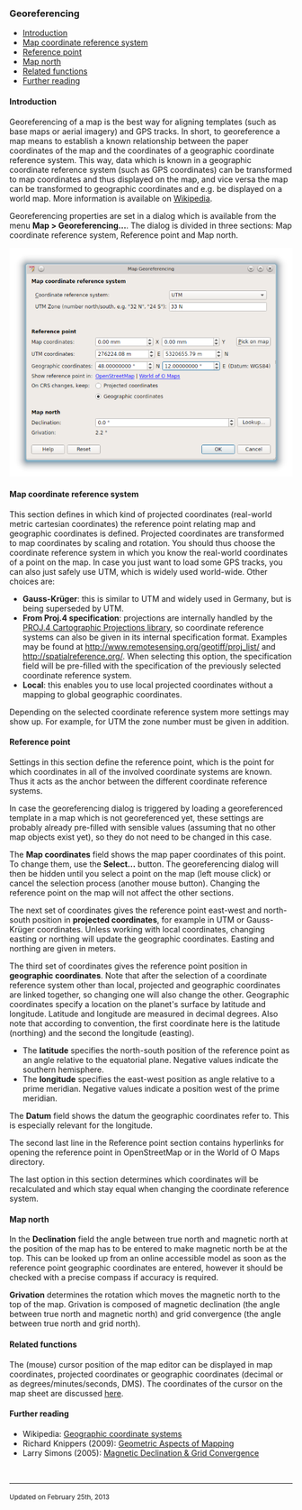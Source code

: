 <!DOCTYPE html PUBLIC "-//W3C//DTD html 4.01 Transitional//EN">
<html>
<head>
<title>OpenOrienteering Mapper Help - Manual</title>
<link rel="stylesheet" href="oomap.css" type="text/css" title="OOMapper stylesheet">
<meta name="author" content="Kai Pastor, Peter Hoban, Thomas Schoeps">
<meta name="description" content="Open Orienteering Mapper help">
<meta name="keywords" content="Help, Orienteering, mapping">
</head>
<body>


<h3>Georeferencing</h3>
<ul>
<li><a href="#intro">Introduction</a></li>
<li><a href="#map_crs">Map coordinate reference system</a></li>
<li><a href="#ref_point">Reference point</a></li>
<li><a href="#map_north">Map north</a></li>
<li><a href="#related">Related functions</a></li>
<li><a href="#further_reading">Further reading</a></li>
</ul>

<h4 id="intro">Introduction</h4>
<p>Georeferencing of a map is the best way for aligning templates (such as base maps or aerial imagery) and GPS tracks. In short, to georeference a map means to establish a known relationship between the paper coordinates of the map and the coordinates of a geographic coordinate reference system. This way, data which is known in a geographic coordinate reference system (such as GPS coordinates) can be transformed to map coordinates and thus displayed on the map, and vice versa the map can be transformed to geographic coordinates and e.g. be displayed on a world map. More information is available on <a href="http://en.wikipedia.org/wiki/Georeferencing">Wikipedia</a>.</p>

<p>Georeferencing properties are set in a dialog which is available from the menu <b>Map &gt; Georeferencing...</b>. The dialog is divided in three sections: Map coordinate reference system, Reference point and Map north.</p>

<img src="images/georeferencing.png" alt='Georeferencing dialog'>

<h4 id="map_crs">Map coordinate reference system</h4>

<p>This section defines in which kind of projected coordinates (real-world metric cartesian coordinates) the reference point relating map and geographic coordinates is defined. Projected coordinates are transformed to map coordinates by scaling and rotation. You should thus choose the coordinate reference system in which you know the real-world coordinates of a point on the map. In case you just want to load some GPS tracks, you can also just safely use UTM, which is widely used world-wide. Other choices are:</p>

<ul>
<li><b>Gauss-Kr&uuml;ger</b>: this is similar to UTM and widely used in Germany, but is being superseded by UTM.</li>
<li><b>From Proj.4 specification</b>: projections are internally handled by the <a href="http://trac.osgeo.org/proj/">PROJ.4 Cartographic Projections library</a>, so coordinate reference systems can also be given in its internal specification format. Examples may be found at <a href="http://www.remotesensing.org/geotiff/proj_list/">http://www.remotesensing.org/geotiff/proj_list/</a> and <a href="http://spatialreference.org/">http://spatialreference.org/</a>. When selecting this option, the specification field will be pre-filled with the specification of the previously selected coordinate reference system.</li>
<li><b>Local</b>: this enables you to use local projected coordinates without a mapping to global geographic coordinates.</li>
</ul>

<p>Depending on the selected coordinate reference system more settings may show up. For example, for UTM the zone number must be given in addition.</p>


<h4 id="ref_point">Reference point</h4>

<p>Settings in this section define the reference point, which is the point for which coordinates in all of the involved coordinate systems are known. Thus it acts as the anchor between the different coordinate reference systems.</p>

<p>In case the georeferencing dialog is triggered by loading a georeferenced template in a map which is not georeferenced yet, these settings are probably already pre-filled with sensible values (assuming that no other map objects exist yet), so they do not need to be changed in this case.</p>

<p>The <b>Map coordinates</b> field shows the map paper coordinates of this point. To change them, use the <b>Select...</b> button. The georeferencing dialog will then be hidden until you select a point on the map (left mouse click) or cancel the selection process (another mouse button). Changing the reference point on the map will not affect the other sections.</p>

<p>The next set of coordinates gives the reference point east-west and north-south position in <b>projected coordinates</b>, for example in UTM or Gauss-Kr&uuml;ger coordinates. Unless working with local coordinates, changing easting or northing will update the geographic coordinates. Easting and northing are given in meters.</p>

<p>The third set of coordinates gives the reference point position in <b>geographic coordinates</b>. Note that after the selection of a coordinate reference system other than local, projected and geographic coordinates are linked together, so changing one will also change the other. Geographic coordinates specify a location on the planet's surface by 
latitude and longitude. Latitude and longitude are measured in decimal degrees. Also note that according to convention, the first coordinate here is the latitude (northing) and the second the longitude (easting).</p>
<ul>
<li>The <b>latitude</b> specifies the north-south position of the reference point as an angle relative to the equatorial plane. Negative values indicate the southern hemisphere.</li>
<li>The <b>longitude</b> specifies the east-west position as angle relative to a prime meridian. Negative values indicate a position west of the prime meridian.</li>
</ul>
<p>The <b>Datum</b> field shows the datum the geographic coordinates refer to. This is especially relevant for the longitude.</p>

<p>The second last line in the Reference point section contains hyperlinks for opening the reference point in OpenStreetMap or in the World of O Maps directory.</p>

<p>The last option in this section determines which coordinates will be recalculated and which stay equal when changing the coordinate reference system.</p>


<h4 id="map_north">Map north</h4>

<p>In the <b>Declination</b> field the angle between true north and magnetic north at the position of the map has to be entered to make magnetic north be at the top. This can be looked up from an online accessible model as soon as the reference point geographic coordinates are entered, however it should be checked with a precise compass if accuracy is required.</p>

<p><b>Grivation</b> determines the rotation which moves the magnetic north to the top of the map. Grivation is composed of magnetic declination (the angle between true north and magnetic north) and grid convergence (the angle between true north and grid north).</p>


<h4 id="related">Related functions</h4>
<p>The (mouse) cursor position of the map editor can be displayed in map coordinates, projected coordinates or geographic coordinates (decimal or as degrees/minutes/seconds, DMS). The coordinates of the cursor on the map sheet are discussed <a href="view_menu.html#coords">here</a>.</p>

<h4 id="further_reading">Further reading</h4>
<ul>
<li>Wikipedia: <a href="http://en.wikipedia.org/wiki/Geographic_coordinate_system">Geographic coordinate systems</a></li>
<li>Richard Knippers (2009): <a href="http://kartoweb.itc.nl/geometrics/">Geometric Aspects of Mapping</a></li>
<li>Larry Simons (2005): <a href="http://www.threelittlemaids.co.uk/magdec/explain.html">Magnetic Declination &amp; Grid Convergence</a></li>
</ul>

<p>&nbsp;</p>
<hr/>
<p><small>Updated on February 25th, 2013</small></p>
</body>
</html>
